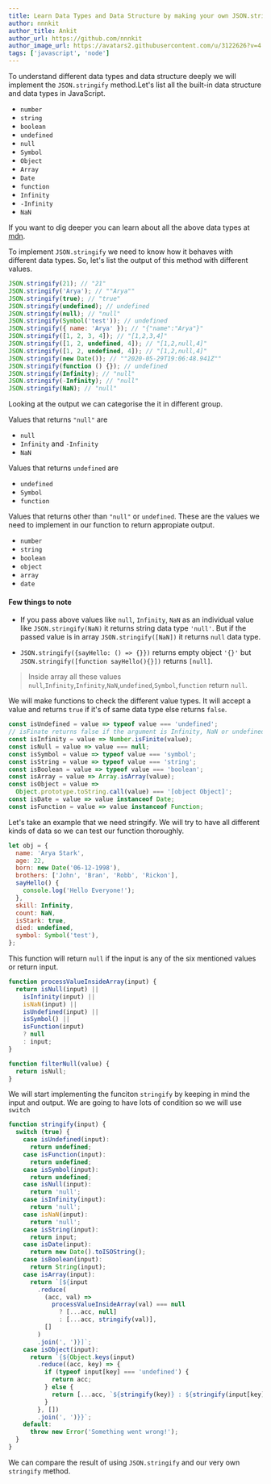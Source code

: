 ```yaml
---
title: Learn Data Types and Data Structure by making your own JSON.stringify
author: nnnkit
author_title: Ankit
author_url: https://github.com/nnnkit
author_image_url: https://avatars2.githubusercontent.com/u/3122626?v=4
tags: ['javascript', 'node']
---
```


To understand different data types and data structure deeply we will implement the `JSON.stringify` method.Let's list all the built-in data structure and data types in JavaScript.

- `number`
- `string`
- `boolean`
- `undefined`
- `null`
- `Symbol`
- `Object`
- `Array`
- `Date`
- `function`
- `Infinity`
- `-Infinity`
- `NaN`

If you want to dig deeper you can learn about all the above data types at [mdn](https://developer.mozilla.org/en-US/docs/Web/JavaScript/Data_structures).

To implement `JSON.stringify` we need to know how it behaves with different data types. So, let's list the output of this method with different values.

```js
JSON.stringify(21); // "21"
JSON.stringify('Arya'); // ""Arya""
JSON.stringify(true); // "true"
JSON.stringify(undefined); // undefined
JSON.stringify(null); // "null"
JSON.stringify(Symbol('test')); // undefined
JSON.stringify({ name: 'Arya' }); // "{"name":"Arya"}"
JSON.stringify([1, 2, 3, 4]); // "[1,2,3,4]"
JSON.stringify([1, 2, undefined, 4]); // "[1,2,null,4]"
JSON.stringify([1, 2, undefined, 4]); // "[1,2,null,4]"
JSON.stringify(new Date()); // ""2020-05-29T19:06:48.941Z""
JSON.stringify(function () {}); // undefined
JSON.stringify(Infinity); // "null"
JSON.stringify(-Infinity); // "null"
JSON.stringify(NaN); // "null"
```

Looking at the output we can categorise the it in different group.

Values that returns `"null"` are

- `null`
- `Infinity` and `-Infinity`
- `NaN`

Values that returns `undefined` are

- `undefined`
- `Symbol`
- `function`

Values that returns other than `"null"` or `undefined`. These are the values we need to implement in our function to return appropiate output.

- `number`
- `string`
- `boolean`
- `object`
- `array`
- `date`

#### Few things to note

- If you pass above values like `null`, `Infinity`, `NaN` as an individual value like `JSON.stringify(NaN)` it returns string data type `'null'`. But if the passed value is in array `JSON.stringify([NaN])` it returns `null` data type.

- `JSON.stringify({sayHello: () => {}})` returns empty object `'{}'` but `JSON.stringify([function sayHello(){}])` returns `[null]`.

> Inside array all these values `null`,`Infinity`,`Infinity`,`NaN`,`undefined`,`Symbol`,`function` return `null`.

We will make functions to check the different value types. It will accept a value and returns `true` if it's of same data type else returns `false`.

```js
const isUndefined = value => typeof value === 'undefined';
// isFinate returns false if the argument is Infinity, NaN or undefined otherwise, true.
const isInfinity = value => Number.isFinite(value);
const isNull = value => value === null;
const isSymbol = value => typeof value === 'symbol';
const isString = value => typeof value === 'string';
const isBoolean = value => typeof value === 'boolean';
const isArray = value => Array.isArray(value);
const isObject = value =>
  Object.prototype.toString.call(value) === '[object Object]';
const isDate = value => value instanceof Date;
const isFunction = value => value instanceof Function;
```

Let's take an example that we need stringify. We will try to have all different kinds of data so we can test our function thoroughly.

```js
let obj = {
  name: 'Arya Stark',
  age: 22,
  born: new Date('06-12-1998'),
  brothers: ['John', 'Bran', 'Robb', 'Rickon'],
  sayHello() {
    console.log('Hello Everyone!');
  },
  skill: Infinity,
  count: NaN,
  isStark: true,
  died: undefined,
  symbol: Symbol('test'),
};
```

This function will return `null` if the input is any of the six mentioned values or return input.

```js
function processValueInsideArray(input) {
  return isNull(input) ||
    isInfinity(input) ||
    isNaN(input) ||
    isUndefined(input) ||
    isSymbol() ||
    isFunction(input)
    ? null
    : input;
}
```

```js
function filterNull(value) {
  return isNull;
}
```

We will start implementing the funciton `stringify` by keeping in mind the input and output. We are going to have lots of condition so we will use `switch`

```js
function stringify(input) {
  switch (true) {
    case isUndefined(input):
      return undefined;
    case isFunction(input):
      return undefined;
    case isSymbol(input):
      return undefined;
    case isNull(input):
      return 'null';
    case isInfinity(input):
      return 'null';
    case isNaN(input):
      return 'null';
    case isString(input):
      return input;
    case isDate(input):
      return new Date().toISOString();
    case isBoolean(input):
      return String(input);
    case isArray(input):
      return `[${input
        .reduce(
          (acc, val) =>
            processValueInsideArray(val) === null
              ? [...acc, null]
              : [...acc, stringify(val)],
          []
        )
        .join(', ')}]`;
    case isObject(input):
      return `{${Object.keys(input)
        .reduce((acc, key) => {
          if (typeof input[key] === 'undefined') {
            return acc;
          } else {
            return [...acc, `${stringify(key)} : ${stringify(input[key])}`];
          }
        }, [])
        .join(', ')}}`;
    default:
      throw new Error('Something went wrong!');
  }
}
```

We can compare the result of using `JSON.stringify` and our very own `stringify` method.
